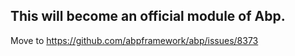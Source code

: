 ## This will become an official module of Abp.

Move to https://github.com/abpframework/abp/issues/8373
